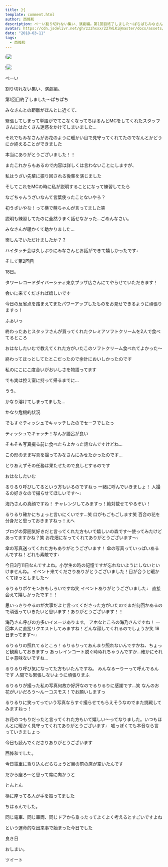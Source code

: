 ```yaml
---
title: }{
template: comment.html
author: 西條和
description: ぺーい割り切れない集い、演劇編。第1回目終了しました〜ぱちぱちみなさんとの距離がほんとに近くて、緊張してしまって単語がでてこな...
avatar: https://cdn.jsdelivr.net/gh/zzzhxxx/227WiKi@master/docs/assets/photo/avatar/nagomi.jpg
date: "2018-03-11"
tags:
  - 西條和
---
```


!![](https://cdn.jsdelivr.net/gh/227WiKi/227WiKi-image@master/blog-image/nagomi-2018-03-11_1.jpg)

!![](https://cdn.jsdelivr.net/gh/227WiKi/227WiKi-image@master/blog-image/nagomi-2018-03-11_2.jpg)










ぺーい








割り切れない集い、演劇編。





第1回目終了しました〜ぱちぱち







みなさんとの距離がほんとに近くて、




緊張してしまって単語がでてこなくなってちはるんとMCをしてくれたスタッフさんにはたくさん迷惑をかけてしまいました…







それでもみなさんがお花のように暖かい目で見守ってくれてたのでなんとかどうにか終えることができました







本当にありがとうございました！！






またこれからもあるので内容は詳しくは言わないことにしますが、







私はうざい先輩に振り回される後輩を演じました






そしてこれをMCの時に私が説明することになって練習してたら






なごちゃんうざいなんて言葉使ったことないやろ？


初うざいやな！って横で萌ちゃんが言ってました笑







説明も練習してたのに全然うまく話せなかった…ごめんなさい。








みなさんが暖かくて助かりました…






楽しんでいただけましたか？？







ハイタッチ会は久しぶりにみなさんとお話ができて嬉しかったです♩











そして第2回目



18日。




タワーレコードダイバーシティ東京プラザ店さんにてやらせていただきます！







会いに来てくだされば嬉しいです








今日の反省点を踏まえてまたパワーアップしたものをお見せできるように頑張りますっ！














ふぁいっ






終わったあとスタッフさんが買ってくれたクレミアソフトクリームを2人で食べてるところ











おはなしたいむで教えてくれた方がいたこのソフトクリーム食べれてよかった〜






終わってほっとしてたとこだったので余計においしかったのです






私のにこにこ度合いがおいしさを物語ってます










でも実は控え室に持って帰るまでに…

















うう。





かなり溶けてしまってました…






かなり危機的状況





でもすぐティッシュでキャッチしたのでセーフでしたっ










ティッシュでキャッチ！なんか語呂が良い







そもそも写真撮る前に食べたらよかった話なんですけどね…






この形のまま写真を撮ってみなさんにみせたかったのです…







とりあえずその任務は果たせたので良しとするのです









おはなしたいむ





るりるり呼びしてるという方もいるのですねっ
一緒に呼んでいきましょ！
人撮るの好きなので撮らせてほしいです〜♩





海乃さんの真顔ですね！
チャレンジしてみますっ！絶対載せてやるぞい！





るりるり確かにちょっと言いにくいです…笑
口がもごもごします笑
百合の花を分身だと思っておきますねっ！えへ





ブログの雰囲気好きだと言ってくれた方もいて嬉しいの森です〜使ってみたけどあってますかね？笑
お花畑になってくれてありがとうございます〜♩




傘の写真送ってくれた方もありがとうございます！
傘の写真っていっぱいあるんですね！どれも素敵です♩






今日3月11日なんですよね。小学生の時の記憶ですが忘れないようにしないといけませんね。
イベント来てくださりありがとうございました！目が合うと暖かくてほっとしました〜





るりるりポケモンおもしろいですね笑
イベントありがとうございました♩
直接会えて嬉しかったです！！





思いっきりやるのが大事だよと言ってくださった方がいたのでまだ何回かあるので頑張っていきたいと思います！ありがとうございます！！





海乃さん呼びの方多いイメージあります。
アホなところの海乃さんですね！
一回本人に直接リクエストしてみますね！どんな顔してくれるのでしょうか笑
18日まってます〜♩





るりるりの照れてるところ！るりるりってあんまり照れないんですかね、ちょっと観察しておきますっ
あっレインコート脱ぐ時ぬれちゃうんですか…確かにそれじゃ意味ないですね…







るりるり呼び気になってた方もいたんですね。
みんなるーりーって呼んでるんです
人間でも緊張しないように頑張りまふ





るりるりが撮った私の写真何故か好評なのでるりるりに感謝です…笑
なんのお花がいいだろう〜んーコスモス！でお願いしますっ






るりるりに笑ってっていう写真ならすぐ撮らせてもらえそうなのでまた挑戦してみますねっ！





お花のつもりだったと言ってくれた方もいて嬉しい〜ってなりました。いつもほんとに暖かく見守ってくれてありがとうございます♩
嘘っぽくても本音なら言っていきましょっ









今日も読んでくださりありがとうございます






西條和でした。






今日電車に乗り込んだらちょうど目の前の席が空いたんです






だから座ろ〜と思って席に向かうと






とんとん





横に座ってる人が手を振ってました












ちはるんでした。





同じ電車、同じ車両、同じドアから乗ったってよくよく考えるとすごいですよね





という運命的な出来事で始まった今日でした




良き日




おしまい。


ツイート



